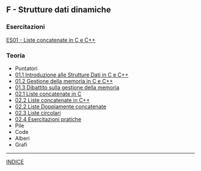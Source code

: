 ## F - Strutture dati dinamiche 
### Esercitazioni
[ES01 - Liste concatenate in C e C++](https://docs.google.com/presentation/d/19JfkOECqFFtzaIs4zlUpr_eXGzHnu5oAwMpa20oVvbA/edit?usp=sharing)

### Teoria
- Puntatori
- [01.1 Introduzione alle Strutture Dati in C e C++](<01.1 Introduzione alle strutture dati dinamiche in C e C++.md>)
- [01.2 Gestione della memoria in C e C++](<01.2 Gestione della memoria in C e C++.md>)
- [01.3 Dibattito sulla gestione della memoria](<01.3 Dibattito sulla gestione della memoria.md>)
- [02.1 Liste concatenate in C](<02.1 Liste concatenate in C.md>)
- [02.2 Liste concatenate in C++](<02.2 Liste concatenate in C++.md>)
- [02.2 Liste Doppiamente concatenate](<02.2 Liste Doppiamente concatenate.md>)
- [02.3 Liste circolari](<02.3 Liste circolari.md>)
- [02.4 Esercitazioni pratiche](<02.4 Esercitazioni pratiche.md>)
- Pile
- Code
- Alberi
- Grafi

--- 
[INDICE](../README.md) 
